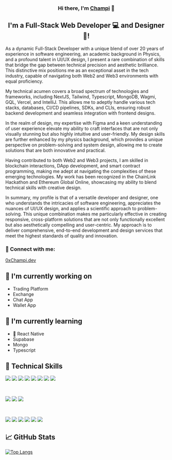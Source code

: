 

<h3 align="center">
Hi there, I'm <a href="https://0xchampi.dev" target="_blank" rel="noreferrer">Champi</a> 👋
</h3>

<h2 align="center">
I'm a Full-Stack Web Developer 💻 and Designer 🎨!
</h2> 

As a dynamic Full-Stack Developer with a unique blend of over 20 years of experience in software engineering, an academic background in Physics, and a profound talent in UI/UX design, I present a rare combination of skills that bridge the gap between technical precision and aesthetic brilliance. This distinctive mix positions me as an exceptional asset in the tech industry, capable of navigating both Web2 and Web3 environments with equal proficiency.

My technical acumen covers a broad spectrum of technologies and frameworks, including NextJS, Tailwind, Typescript, MongoDB, Wagmi, GQL, Vercel, and IntelliJ. This allows me to adeptly handle various tech stacks, databases, CI/CD pipelines, SDKs, and CLIs, ensuring robust backend development and seamless integration with frontend designs.

In the realm of design, my expertise with Figma and a keen understanding of user experience elevate my ability to craft interfaces that are not only visually stunning but also highly intuitive and user-friendly. My design skills are further enhanced by my physics background, which provides a unique perspective on problem-solving and system design, allowing me to create solutions that are both innovative and practical.

Having contributed to both Web2 and Web3 projects, I am skilled in blockchain interactions, DApp development, and smart contract programming, making me adept at navigating the complexities of these emerging technologies. My work has been recognized in the ChainLink Hackathon and Ethereum Global Online, showcasing my ability to blend technical skills with creative design.

In summary, my profile is that of a versatile developer and designer, one who understands the intricacies of software engineering, appreciates the nuances of UI/UX design, and applies a scientific approach to problem-solving. This unique combination makes me particularly effective in creating responsive, cross-platform solutions that are not only functionally excellent but also aesthetically compelling and user-centric. My approach is to deliver comprehensive, end-to-end development and design services that meet the highest standards of quality and innovation.
### 🤝 Connect with me:

<a href="https://0xchampi.dev" target="_blank" rel="noreferrer">0xChampi.dev</a>
</br>

## 🔭 I'm currently working on

- Trading Platform
- Exchange
- Chat App
- Wallet App

  
## 🌱 I'm currently learning

- 📱 React Native
- Supabase 
- Mongo
- Typescript

## 💼 Technical Skills

![](https://img.shields.io/badge/Code-React-informational?style=flat&logo=react&color=61DAFB)
![](https://img.shields.io/badge/Code-Redux-informational?style=flat&logo=Redux&color=764ABC)
![](https://img.shields.io/badge/Code-JavaScript-informational?style=flat&logo=JavaScript&color=F7DF1E)
![](https://img.shields.io/badge/Code-Ruby-informational?style=flat&logo=Ruby&color=CC342D)
![](https://img.shields.io/badge/Code-Ruby_on_Rails-informational?style=flat&logo=Ruby-On-Rails&color=CC0000)
![](https://img.shields.io/badge/Code-HTML5-informational?style=flat&logo=HTML5&color=E34F26)
![](https://img.shields.io/badge/Code-PostgreSQL-informational?style=flat&logo=PostgreSQL&color=336791)
![](https://img.shields.io/badge/Code-SQLite-informational?style=flat&logo=SQLite&color=003B57)

</br>

![](https://img.shields.io/badge/Style-Bootstrap-informational?style=flat&logo=Bootstrap&color=7952B3)
![](https://img.shields.io/badge/Style-CSS3-informational?style=flat&logo=CSS3&color=1572B6)
![](https://img.shields.io/badge/Style-styled--components-informational?style=flat&logo=styled-components&color=DB7093)


</br>

![](https://img.shields.io/badge/Tools-Figma-informational?style=flat&logo=Figma&color=F24E1E)
![](https://img.shields.io/badge/Tools-NPM-informational?style=flat&logo=NPM&color=CB3837)
![](https://img.shields.io/badge/Tools-Heroku-informational?style=flat&logo=Heroku&color=430098)
![](https://img.shields.io/badge/Tools-Netlify-informational?style=flat&logo=netlify&color=00C7B7)
![](https://img.shields.io/badge/Tools-Git-informational?style=flat&logo=Git&color=F05032)
![](https://img.shields.io/badge/Tools-GitHub-informational?style=flat&logo=GitHub&color=181717)


## 📈 GitHub Stats 

[![Top Langs](https://github-readme-stats.vercel.app/api/top-langs/?username=0xchampi&layout=compact)](https://github.com/0xchampi)
